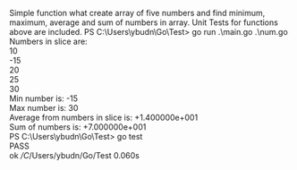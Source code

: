Simple function what create array of five numbers and find minimum, maximum, average and sum of numbers in array. Unit Tests for functions above are included. 
PS C:\Users\ybudn\Go\Test> go run .\main.go .\num.go  
Numbers in slice are:  
10  
-15  
20  
25  
30  
Min number is: -15  
Max number is: 30  
Average from numbers in slice is: +1.400000e+001  
 Sum of numbers is: +7.000000e+001  
PS C:\Users\ybudn\Go\Test> go test  
PASS  
ok      _/C_/Users/ybudn/Go/Test        0.060s  
